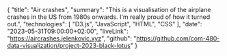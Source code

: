 {
    "title": "Air crashes",
    "summary": "This is a visualisation of the airplane crashes in the US from 1980s onwards. I'm really proud of how it turned out.",
    "technologies": [
        "D3.js",
        "JavaScript",
        "HTML",
        "CSS"
    ],
    "date": "2023-05-31T09:00:00+02:00",
    "liveLink": "https://aircrashes.jelenkovic.xyz",
    "github": "https://github.com/com-480-data-visualization/project-2023-black-lotus"
}
